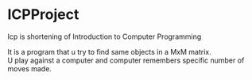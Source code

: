 ﻿# ICPProject  

Icp is shortening of Introduction to Computer Programming  

It is a program that u try to find same objects in a MxM matrix.  
U play against a computer and computer remembers specific number of moves made.  
